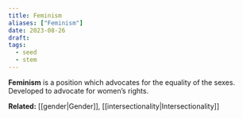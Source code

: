 ```yaml
---
title: Feminism
aliases: ["Feminism"]
date: 2023-08-26
draft:
tags:
  - seed
  - stem
---
```


**Feminism** is a position which advocates for the equality of the sexes. Developed to advocate for women’s rights.

**Related:** [[gender|Gender]], [[intersectionality|Intersectionality]]